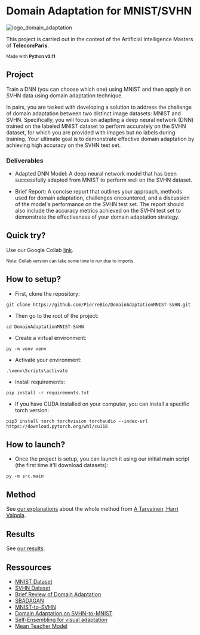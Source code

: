 # Domain Adaptation for MNIST/SVHN
![logo_domain_adaptation](https://github.com/PierreBio/AdaptationDomain/assets/45881846/be12002b-1c55-47da-93a2-9fafe67c0aad)

This project is carried out in the context of the Artificial Intelligence Masters of **TelecomParis**.

<sub>Made with __Python v3.11__</sub>

## Project

Train a DNN (you can choose which one) using MNIST and then apply it on SVHN data using domain adaptation technique.

In pairs, you are tasked with developing a solution to address the challenge of domain adaptation between two distinct image datasets: MNIST and SVHN. Specifically, you will focus on adapting a deep neural network (DNN) trained on the labeled MNIST dataset to perform accurately on the SVHN dataset, for which you are provided with images but no labels during training. Your ultimate goal is to demonstrate effective domain adaptation by achieving high accuracy on the SVHN test set.

### Deliverables

- Adapted DNN Model: A deep neural network model that has been successfully adapted from MNIST to perform well on the SVHN dataset.

- Brief Report: A concise report that outlines your approach, methods used for domain adaptation, challenges encountered, and a discussion of the model's performance on the SVHN test set. The report should also include the accuracy metrics achieved on the SVHN test set to demonstrate the effectiveness of your domain adaptation strategy.

## Quick try?

Use our Google Collab [link](https://colab.research.google.com/drive/14bF9Vpjt10fGMntJd-akoradIILy_4q4?usp=sharing).

<sub>Note: Collab version can take some time to run due to imports.</sub>

## How to setup?

- First, clone the repository:

```
git clone https://github.com/PierreBio/DomainAdaptationMNIST-SVHN.git
```

- Then go to the root of the project:

```
cd DomainAdaptationMNIST-SVHN
```

- Create a virtual environment:

```
py -m venv venv
```

- Activate your environment:

```
.\venv\Scripts\activate
```

- Install requirements:

```
pip install -r requirements.txt
```

- If you have CUDA installed on your computer, you can install a specific torch version:

```
pip3 install torch torchvision torchaudio --index-url https://download.pytorch.org/whl/cu118
```

## How to launch?

- Once the project is setup, you can launch it using our initial main script (the first time it'll download datasets):

```
py -m src.main
```

## Method

See [our explanations](docs/METHOD.md) about the whole method from [A Tarvainen, Harri Valpola](https://arxiv.org/pdf/1703.01780.pdf).

## Results

See [our results](docs/RESULTS.md).

## Ressources

- [MNIST Dataset](http://yann.lecun.com/exdb/mnist/)
- [SVHN Dataset](http://ufldl.stanford.edu/housenumbers/)
- [Brief Review of Domain Adaptation](https://arxiv.org/pdf/2010.03978.pdf)
- [SBADAGAN](https://github.com/engharat/SBADAGAN)
- [MNIST-to-SVHN](https://github.com/yunjey/mnist-svhn-transfer)
- [Domain Adaptation on SVHN-to-MNIST](https://paperswithcode.com/sota/domain-adaptation-on-svhn-to-mnist)
- [Self-Ensembling for visual adaptation](https://pdfs.semanticscholar.org/1a3d/c5420fb73e5746494720f1c5733225a3386b.pdf)
- [Mean Teacher Model](https://arxiv.org/pdf/1703.01780.pdf)
